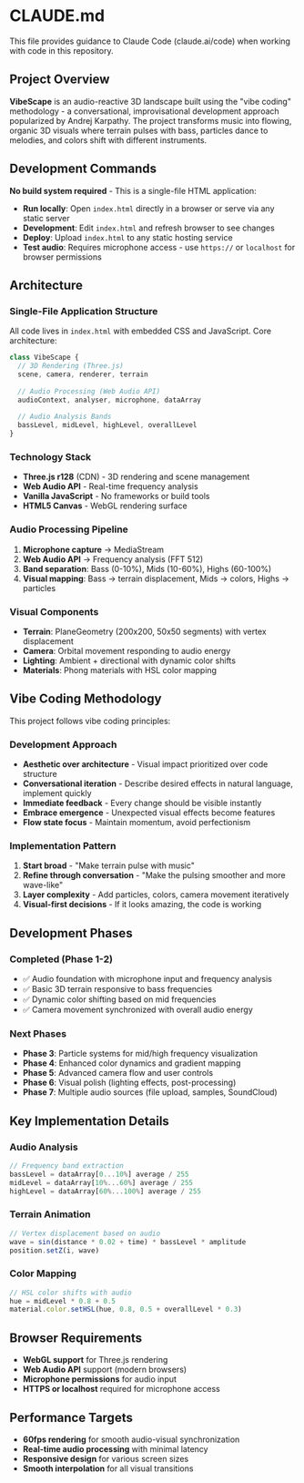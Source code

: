 # CLAUDE.md

This file provides guidance to Claude Code (claude.ai/code) when working with code in this repository.

## Project Overview

**VibeScape** is an audio-reactive 3D landscape built using the "vibe coding" methodology - a conversational, improvisational development approach popularized by Andrej Karpathy. The project transforms music into flowing, organic 3D visuals where terrain pulses with bass, particles dance to melodies, and colors shift with different instruments.

## Development Commands

**No build system required** - This is a single-file HTML application:
- **Run locally**: Open `index.html` directly in a browser or serve via any static server
- **Development**: Edit `index.html` and refresh browser to see changes
- **Deploy**: Upload `index.html` to any static hosting service
- **Test audio**: Requires microphone access - use `https://` or `localhost` for browser permissions

## Architecture

### Single-File Application Structure
All code lives in `index.html` with embedded CSS and JavaScript. Core architecture:

```javascript
class VibeScape {
  // 3D Rendering (Three.js)
  scene, camera, renderer, terrain
  
  // Audio Processing (Web Audio API)
  audioContext, analyser, microphone, dataArray
  
  // Audio Analysis Bands
  bassLevel, midLevel, highLevel, overallLevel
}
```

### Technology Stack
- **Three.js r128** (CDN) - 3D rendering and scene management
- **Web Audio API** - Real-time frequency analysis
- **Vanilla JavaScript** - No frameworks or build tools
- **HTML5 Canvas** - WebGL rendering surface

### Audio Processing Pipeline
1. **Microphone capture** → MediaStream
2. **Web Audio API** → Frequency analysis (FFT 512)
3. **Band separation**: Bass (0-10%), Mids (10-60%), Highs (60-100%)
4. **Visual mapping**: Bass → terrain displacement, Mids → colors, Highs → particles

### Visual Components
- **Terrain**: PlaneGeometry (200x200, 50x50 segments) with vertex displacement
- **Camera**: Orbital movement responding to audio energy
- **Lighting**: Ambient + directional with dynamic color shifts
- **Materials**: Phong materials with HSL color mapping

## Vibe Coding Methodology

This project follows vibe coding principles:

### Development Approach
- **Aesthetic over architecture** - Visual impact prioritized over code structure
- **Conversational iteration** - Describe desired effects in natural language, implement quickly
- **Immediate feedback** - Every change should be visible instantly
- **Embrace emergence** - Unexpected visual effects become features
- **Flow state focus** - Maintain momentum, avoid perfectionism

### Implementation Pattern
1. **Start broad** - "Make terrain pulse with music"
2. **Refine through conversation** - "Make the pulsing smoother and more wave-like"
3. **Layer complexity** - Add particles, colors, camera movement iteratively
4. **Visual-first decisions** - If it looks amazing, the code is working

## Development Phases

### Completed (Phase 1-2)
- ✅ Audio foundation with microphone input and frequency analysis
- ✅ Basic 3D terrain responsive to bass frequencies
- ✅ Dynamic color shifting based on mid frequencies
- ✅ Camera movement synchronized with overall audio energy

### Next Phases
- **Phase 3**: Particle systems for mid/high frequency visualization
- **Phase 4**: Enhanced color dynamics and gradient mapping
- **Phase 5**: Advanced camera flow and user controls
- **Phase 6**: Visual polish (lighting effects, post-processing)
- **Phase 7**: Multiple audio sources (file upload, samples, SoundCloud)

## Key Implementation Details

### Audio Analysis
```javascript
// Frequency band extraction
bassLevel = dataArray[0...10%] average / 255
midLevel = dataArray[10%...60%] average / 255  
highLevel = dataArray[60%...100%] average / 255
```

### Terrain Animation
```javascript
// Vertex displacement based on audio
wave = sin(distance * 0.02 + time) * bassLevel * amplitude
position.setZ(i, wave)
```

### Color Mapping
```javascript
// HSL color shifts with audio
hue = midLevel * 0.8 + 0.5
material.color.setHSL(hue, 0.8, 0.5 + overallLevel * 0.3)
```

## Browser Requirements
- **WebGL support** for Three.js rendering
- **Web Audio API** support (modern browsers)
- **Microphone permissions** for audio input
- **HTTPS or localhost** required for microphone access

## Performance Targets
- **60fps rendering** for smooth audio-visual synchronization
- **Real-time audio processing** with minimal latency
- **Responsive design** for various screen sizes
- **Smooth interpolation** for all visual transitions
